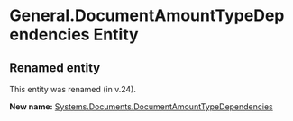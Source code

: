 # General.DocumentAmountTypeDependencies Entity

## Renamed entity

This entity was renamed (in v.24).

**New name:** [Systems.Documents.DocumentAmountTypeDependencies](Systems.Documents.DocumentAmountTypeDependencies.md)
